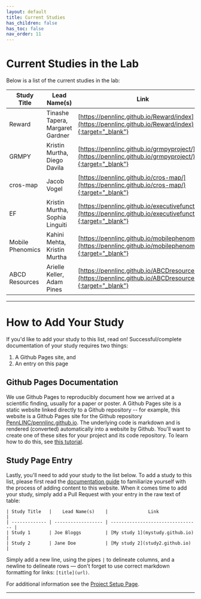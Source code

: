 ```yaml
---
layout: default
title: Current Studies
has_children: false
has_toc: false
nav_order: 11
---
```


# Current Studies in the Lab

Below is a list of the current studies in the lab:

| Study Title |    Lead Name(s)    |               Link                |
| ------------- | --------------- | --------------------------------- |
| Reward    | Tinashe Tapera, Margaret Gardner | [https://pennlinc.github.io/Reward/index](https://pennlinc.github.io/Reward/index){:target="_blank"} |
| GRMPY | Kristin Murtha, Diego Davila | [https://pennlinc.github.io/grmpyproject/](https://pennlinc.github.io/grmpyproject/){:target="_blank"} |
| cros-map | Jacob Vogel | [https://pennlinc.github.io/cros-map/](https://pennlinc.github.io/cros-map/){:target="_blank"} |
| EF | Kristin Murtha, Sophia Linguiti | [https://pennlinc.github.io/executivefunction/](https://pennlinc.github.io/executivefunction/){:target="_blank"} |
| Mobile Phenomics | Kahini Mehta, Kristin Murtha | [https://pennlinc.github.io/mobilephenomics/](https://pennlinc.github.io/mobilephenomics/){:target="_blank"} |
| ABCD Resources | Arielle Keller, Adam Pines | [https://pennlinc.github.io/ABCDresources/](https://pennlinc.github.io/ABCDresources/){:target="_blank"} |

---------------------------------------------------------------------------------

# How to Add Your Study

If you'd like to add your study to this list, read on! Successful/complete documentation of your study requires two things:

1. A Github Pages site, and
2. An entry on this page

## Github Pages Documentation

We use Github Pages to reproducibly document how we arrived at a scientific finding, usually for a paper or poster. A Github Pages site is a static website linked directly to a Github repository -- for example, this website is a Github Pages site for the Github repository [PennLINC/pennlinc.github.io](https://github.com/PennLINC/PennLINC.github.io). The underlying code is markdown and is rendered (converted) automatically into a website by Github. You'll want to create one of these sites for your project and its code repository. To learn how to do this, see [this tutorial](/docs/Contributing/project-documentation/).

## Study Page Entry

Lastly, you'll need to add your study to the list below.
To add a study to this list, please first read the [documentation guide](/docs/Contributing/documentation_guidelines) to familiarize yourself with the process of adding content to this website. When it comes time to add your study, simply add a Pull Request with your entry in the raw text of table:

```
| Study Title   |    Lead Name(s)    |               Link                |
| ------------- | ------------------ | --------------------------------- |
| Study 1       | Joe Bloggs         | [My study 1](mystudy.github.io)   |
| Study 2       | Jane Doe           | [My study 2](study2.github.io)    |
```

Simply add a new line, using the pipes `|` to delineate columns, and a newline to delineate rows — don't forget to use correct markdown formatting for links: `[title](url)`.

For additional information see the [Project Setup Page](/docs/LabHome/ProjectSetup/).

----------------------------------------

